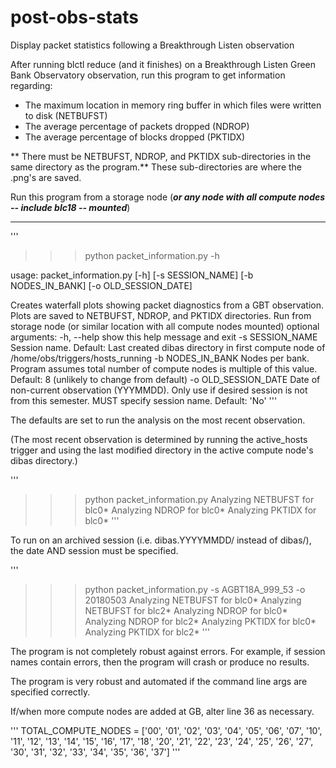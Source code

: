 # post-obs-stats
Display packet statistics following a Breakthrough Listen observation

After running blctl reduce (and it finishes) on a Breakthrough Listen Green Bank Observatory observation, run this program to get information regarding:
* The maximum location in memory ring buffer in which files were written to disk (NETBUFST)
* The average percentage of packets dropped (NDROP)
* The average percentage of blocks dropped (PKTIDX)

** There must be NETBUFST, NDROP, and PKTIDX sub-directories in the same directory as the program.** These sub-directories are where the .png's are saved.

Run this program from a storage node (**_or any node with all compute nodes -- include blc18 -- mounted_**)

---

'''
>>> python packet_information.py -h

usage: packet_information.py [-h] [-s SESSION_NAME] [-b NODES_IN_BANK]
                             [-o OLD_SESSION_DATE]

Creates waterfall plots showing packet diagnostics from a GBT observation.
Plots are saved to NETBUFST, NDROP, and PKTIDX directories. Run from storage
node (or similar location with all compute nodes mounted)
optional arguments:
  -h, --help           show this help message and exit
  -s SESSION_NAME      Session name. Default: Last created dibas directory in
                       first compute node of /home/obs/triggers/hosts_running
  -b NODES_IN_BANK     Nodes per bank. Program assumes total number of compute
                       nodes is multiple of this value. Default: 8 (unlikely
                       to change from default)
  -o OLD_SESSION_DATE  Date of non-current observation (YYYMMDD). Only use if
                       desired session is not from this semester. MUST specify
                       session name. Default: 'No'
'''

The defaults are set to run the analysis on the most recent observation.

(The most recent observation is determined by running the active_hosts trigger and using the last modified directory in the active compute node's dibas directory.)

'''
>>> python packet_information.py
Analyzing NETBUFST for blc0*
Analyzing NDROP for blc0*
Analyzing PKTIDX for blc0*
'''

To run on an archived session (i.e. dibas.YYYYMMDD/ instead of dibas/), the date AND session must be specified.

'''
>>> python packet_information.py -s AGBT18A_999_53 -o 20180503
Analyzing NETBUFST for blc0*
Analyzing NETBUFST for blc2*
Analyzing NDROP for blc0*
Analyzing NDROP for blc2*
Analyzing PKTIDX for blc0*
Analyzing PKTIDX for blc2*
'''

The program is not completely robust against errors. For example, if session names contain errors, then the program will crash or produce no results.

The program is very robust and automated if the command line args are specified correctly.

If/when more compute nodes are added at GB, alter line 36 as necessary.

'''
TOTAL_COMPUTE_NODES = ['00', '01', '02', '03', '04', '05', '06', '07', '10', '11', '12', '13', '14', '15', '16', '17', '18', '20', '21', '22', '23', '24', '25', '26', '27', '30', '31', '32', '33', '34', '35', '36', '37']
'''
